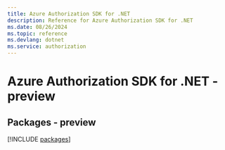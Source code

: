 ```yaml
---
title: Azure Authorization SDK for .NET
description: Reference for Azure Authorization SDK for .NET
ms.date: 08/26/2024
ms.topic: reference
ms.devlang: dotnet
ms.service: authorization
---
```

# Azure Authorization SDK for .NET - preview
## Packages - preview
[!INCLUDE [packages](authorization-index.md)]
